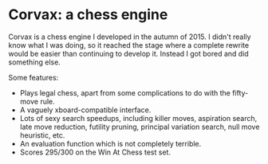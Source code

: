 # Corvax: a chess engine

Corvax is a chess engine I developed in the autumn of 2015. I didn't really
know what I was doing, so it reached the stage where a complete rewrite would
be easier than continuing to develop it. Instead I got bored and did something
else.

Some features:
   * Plays legal chess, apart from some complications to do with the
      fifty-move rule.
   * A vaguely xboard-compatible interface.
   * Lots of sexy search speedups, including killer moves, aspiration search,
     late move reduction, futility pruning, principal variation search, null
     move heuristic, etc.
   * An evaluation function which is not completely terrible.
   * Scores 295/300 on the Win At Chess test set.
